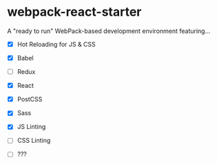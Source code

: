 # webpack-react-starter

A "ready to run" WebPack-based development environment featuring...

- [x] Hot Reloading for JS & CSS
- [x] Babel
- [ ] Redux
- [x] React
- [x] PostCSS
- [x] Sass
- [x] JS Linting
- [ ] CSS Linting
- [ ] ???


